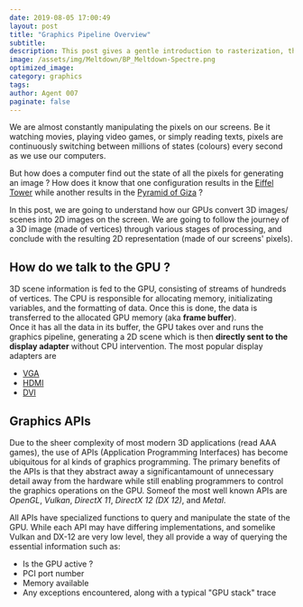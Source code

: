 ```yaml
---
date: 2019-08-05 17:00:49
layout: post
title: "Graphics Pipeline Overview"
subtitle: 
description: This post gives a gentle introduction to rasterization, the  most common algorithm for displaying 3D data on a 2D screen.
image: /assets/img/Meltdown/BP_Meltdown-Spectre.png
optimized_image:
category: graphics
tags:
author: Agent 007
paginate: false
---
```


We are almost constantly manipulating the pixels on our screens. Be it watching movies, playing video games, or simply reading texts, pixels are continuously switching between millions of states (colours) every second as we use our computers.

But how does a computer find out the state of all the pixels for generating an image ?
How does it know that one configuration results in the [Eiffel Tower](/assets/img/Gfx_Pipeline/Eiffel_Tower.jpg) while another results in the [Pyramid of Giza](/assets/img/Gfx_Pipeline/Giza_Pyramid.jpg) ?

In this post, we are going to understand how our GPUs convert 3D images/ scenes into 2D images on the screen.
We are going to follow the journey of a 3D image (made of vertices) through various stages of processing, and conclude with the resulting 2D representation (made of our screens' pixels).

## How do we talk to the GPU ?

3D scene information is fed to the GPU, consisting of streams of hundreds of vertices. The CPU is responsible for allocating memory, initializating variables, and the formatting of data. Once this is done, the data is transferred to the allocated GPU memory (aka **frame buffer**).<br>
Once it has all the data in its buffer, the GPU takes over and runs the graphics pipeline, generating a 2D scene which is then **directly sent to the display adapter** without CPU intervention.
The most popular display adapters are
- [VGA](https://en.wikipedia.org/wiki/Video_Graphics_Array)
- [HDMI](https://en.wikipedia.org/wiki/HDMI)
- [DVI](https://en.wikipedia.org/wiki/Digital_Visual_Interface)

## Graphics APIs

Due to the sheer complexity of most modern 3D applications (read AAA games), the use of APIs (Application Programming Interfaces) has become ubiquitous for al kinds of graphics programming. The primary benefits of the APIs is that they abstract away a significantamount of unnecessary detail away from the hardware while still enabling programmers to control the graphics operations on the GPU. Someof the most well known APIs are *OpenGL*, *Vulkan*, *DirectX 11*, *DirectX 12 (DX 12)*, and *Metal*.

All APIs have specialized functions to query and manipulate the state of the GPU. While each API may have differing implementations, and somelike Vulkan and DX-12 are very low level, they all provide a way of querying the essential information such as:
- Is the GPU active ?
- PCI port number
- Memory available 
- Any exceptions encountered, along with a typical "GPU stack" trace

